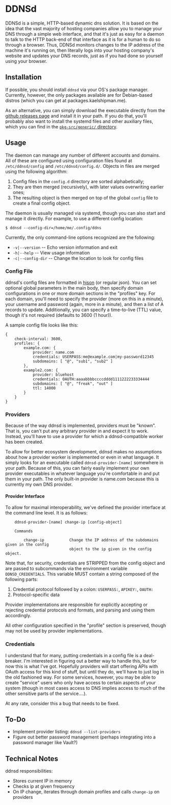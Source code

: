 DDNSd
======================================================================

DDNSd is a simple, HTTP-based dynamic dns solution. It is based on the idea that the vast majority of hosting companies allow you to manage your DNS through a simple web interface, and that it's just as easy for a daemon to talk to the HTTP back-end of that interface as it is for a human to do so through a browser. Thus, DDNSd monitors changes to the IP address of the machine it's running on, then literally logs into your hosting company's website and updates your DNS records, just as if you had done so yourself using your browser.


## Installation

If possible, you should install `ddnsd` via your OS's package manager. Currently, however, the only packages available are for Debian-based distros (which you can get at packages.kaelshipman.me).

As an alternative, you can simply download the executable directly from the [github releases page](https://github.com/kael-shipman/php-ddnsd/releases/) and install it in your path. If you do that, you'll probably also want to install the systemd files and other auxiliary files, which you can find in the [`pkg-src/generic/` directory](/pkg-src/generic).


## Usage

The daemon can manage any number of different accounts and domains. All of these are configured using configuration files found at `/etc/ddnsd/config` and `/etc/ddnsd/config.d/`. Objects in files are merged using the following algorithm:

1. Config files in the `config.d` directory are sorted alphabetically;
2. They are then merged (recursively), with later values overwriting earlier ones;
3. The resulting object is then merged on top of the global `config` file to create a final config object.

The daemon is usually managed via systemd, though you can also start and manage it directly. For example, to use a different config location:

```
$ ddnsd --config-dir=/home/me/.config/ddns
```

Currently, the only command-line options recognized are the following:

* `-v|--version` -- Echo version information and exit
* `-h|--help` -- View usage information
* `-c|--config-dir` -- Change the location to look for config files


### Config File

ddnsd's config files are formatted in [hjson](http://hjson.org/) (or regular json). You can set optional global parameters in the main body, then specify domain configurations in one or more domain sections in the "profiles" key. For each domain, you'll need to specify the provider (more on this in a minute), your username and password (again, more in a minute), and then a list of A records to update. Additionally, you can specify a time-to-live (TTL) value, though it's not required (defaults to 3600 (1 hour)).

A sample config file looks like this:

```hjson
{
    check-interval: 3600,
    profiles: {
        example.com: {
            provider: name.com
            credentials: USERPASS:me@example.com|my-password12345
            subdomains: [ "@", "sub1", "sub2" ]
        },
        example2.com: {
            provider: bluehost
            credentials: OAUTH:aaaabbbbccccdddd1111222233334444
            subdomains: [ "@", "freak", "out" ]
            ttl: 14000
        }
    }
}
```


### Providers

Because of the way ddnsd is implemented, providers must be "known". That is, you can't put any arbitrary provider in and expect it to work. Instead, you'll have to use a provider for which a ddnsd-compatible worker has been created.

To allow for better ecosystem development, ddnsd makes no assumptions about how a provider worker is implemented or even in what language. It simply looks for an executable called `ddnsd-provider-[name]` somewhere in your path. Because of this, you can fairly easily implement your own provider executables in whatever language you're comfortable in and put them in your path. The only built-in provider is name.com because this is currently my own DNS provider.

#### Provider Interface

To allow for maximal interoperability, we've defined the provider interface at the command line level. It is as follows:

```
    ddnsd-provider-[name] change-ip [config-object]

    Commands

        change-ip           Change the IP address of the subdomains given in the config
                            object to the ip given in the config object.
```

Note that, for security, credentials are STRIPPED from the config object and are passed to subcommands via the environment variable `DDNSD_CREDENTIALS`. This variable MUST contain a string composed of the following parts:

1. Credential protocol followed by a colon: `USERPASS:`, `APIKEY:`, `OAUTH:`
2. Protocol-specific data

Provider implementations are responsible for explicitly accepting or rejecting credential protocols and formats, and parsing and using them accordingly.

All other configuration specified in the "profile" section is preserved, though may not be used by provider implementations.


### Credentials

I understand that for many, putting credentials in a config file is a deal-breaker. I'm interested in figuring out a better way to handle this, but for now this is what I've got. Hopefully providers will start offering APIs with OAuth access for this kind of stuff, but until they do, we'll have to just log in the old fashioned way. For some services, however, you may be able to create "service" users who only have access to certain aspects of your system (though in most cases access to DNS implies access to much of the other sensitive parts of the service....).

At any rate, consider this a bug that needs to be fixed.


## To-Do

* Implement provider listing: `ddnsd --list-providers`
* Figure out better password management (perhaps integrating into a password manager like Vault?)


## Technical Notes

ddnsd responsibilities:

* Stores current IP in memory
* Checks ip at given frequency
* On IP change, iterates through domain profiles and calls `change-ip` on providers

